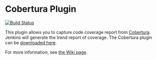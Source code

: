 # Cobertura Plugin

[![Build
Status](https://ci.jenkins.io/job/Plugins/job/cobertura-plugin/job/master/badge/icon)](https://ci.jenkins.io/job/Plugins/job/cobertura-plugin/job/master/)

This plugin allows you to capture code coverage report from
[Cobertura](https://github.com/cobertura/cobertura/).
Jenkins will generate the trend report of coverage.
The Cobertura plugin can be [downloaded
here](http://updates.jenkins-ci.org/download/plugins/cobertura/).

For more information, see [the Wiki
page](https://wiki.jenkins-ci.org/display/JENKINS/Cobertura+Plugin).
